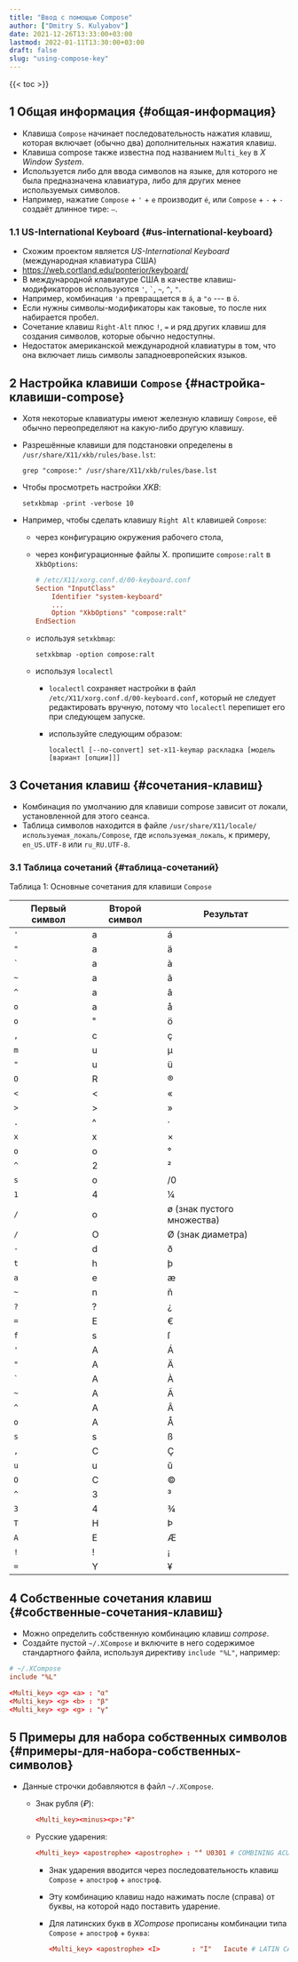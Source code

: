 ```yaml
---
title: "Ввод с помощью Compose"
author: ["Dmitry S. Kulyabov"]
date: 2021-12-26T13:33:00+03:00
lastmod: 2022-01-11T13:30:00+03:00
draft: false
slug: "using-compose-key"
---
```


<!--more-->

{{< toc >}}


## <span class="section-num">1</span> Общая информация {#общая-информация}

-   Клавиша `Compose` начинает последовательность нажатия клавиш, которая включает (обычно два) дополнительных нажатия клавиш.
-   Клавиша compose также известна под названием `Multi_key` в _X Window System_.
-   Используется либо для ввода символов на языке, для которого не была предназначена клавиатура, либо для других менее используемых символов.
-   Например, нажатие `Compose` + `'` + `e` производит `é`, или `Compose` + `-` + `-` создаёт длинное тире: `—`.


### <span class="section-num">1.1</span> US-International Keyboard {#us-international-keyboard}

-   Схожим проектом является _US-International Keyboard_ (международная клавиатура США)
-   <https://web.cortland.edu/ponterior/keyboard/>
-   В международной клавиатуре США в качестве клавиш-модификаторов используются `'`, `` ` ``, `~`, `^`, `"`.
-   Например, комбинация `'a` превращается в `á`, а `"o` --- в `ö`.
-   Если нужны символы-модификаторы как таковые, то после них набирается пробел.
-   Сочетание клавиш `Right-Alt` плюс `!`, `=` и ряд других клавиш для создания символов, которые обычно недоступны.
-   Недостаток американской международной клавиатуры в том, что она включает лишь символы западноевропейских языков.


## <span class="section-num">2</span> Настройка клавиши `Compose` {#настройка-клавиши-compose}

-   Хотя некоторые клавиатуры имеют железную клавишу `Compose`, её обычно переопределяют на какую-либо  другую клавишу.
-   Разрешённые клавиши для подстановки определены в `/usr/share/X11/xkb/rules/base.lst`:

    ```shell
    grep "compose:" /usr/share/X11/xkb/rules/base.lst
    ```
-   Чтобы просмотреть настройки _XKB_:

    ```shell
    setxkbmap -print -verbose 10
    ```
-   Например, чтобы сделать клавишу `Right Alt` клавишей `Compose`:
    -   через конфигурацию окружения рабочего стола,
    -   через конфигурационные файлы X. пропишите `compose:ralt` в `XkbOptions`:

        ```conf
        # /etc/X11/xorg.conf.d/00-keyboard.conf
        Section "InputClass"
        	Identifier "system-keyboard"
        	...
        	Option "XkbOptions" "compose:ralt"
        EndSection
        ```
    -   используя `setxkbmap`:

        ```shell
        setxkbmap -option compose:ralt
        ```
    -   используя `localectl`
        -   `localectl` сохраняет настройки в файл `/etc/X11/xorg.conf.d/00-keyboard.conf`, который не следует редактировать вручную, потому что `localectl` перепишет его при следующем запуске.
        -   используйте следующим образом:

            ```shell
            localectl [--no-convert] set-x11-keymap раскладка [модель [вариант [опции]]]
            ```


## <span class="section-num">3</span> Сочетания клавиш {#сочетания-клавиш}

-   Комбинация по умолчанию для клавиши compose зависит от локали, установленной для этого сеанса.
-   Таблица символов находится в файле `/usr/share/X11/locale/используемая_локаль/Compose`, где `используемая_локаль`, к примеру, `en_US.UTF-8` или `ru_RU.UTF-8`.


### <span class="section-num">3.1</span> Таблица сочетаний {#таблица-сочетаний}

<div class="table-caption">
  <span class="table-number">&#1058;&#1072;&#1073;&#1083;&#1080;&#1094;&#1072; 1</span>:
  Основные сочетания для клавиши <code>Compose</code>
</div>

| Первый символ | Второй символ | Результат                  |
|---------------|---------------|----------------------------|
| `'`           | a             | á                          |
| `"`           | a             | ä                          |
| `` ` ``       | a             | à                          |
| `~`           | a             | ã                          |
| `^`           | a             | â                          |
| `o`           | a             | å                          |
| `o`           | "             | ö                          |
| `,`           | c             | ç                          |
| `m`           | u             | µ                          |
| `"`           | u             | ü                          |
| `O`           | R             | ®                          |
| `<`           | &lt;          | «                          |
| `>`           | &gt;          | »                          |
| `.`           | ^             | ·                          |
| `x`           | x             | ×                          |
| `o`           | o             | °                          |
| `^`           | 2             | ²                          |
| `s`           | o             | /0                         |
| `1`           | 4             | ¼                          |
| `/`           | o             | ø (знак пустого множества) |
| `/`           | O             | Ø (знак диаметра)          |
| `-`           | d             | ð                          |
| `t`           | h             | þ                          |
| `a`           | e             | æ                          |
| `~`           | n             | ñ                          |
| `?`           | ?             | ¿                          |
| `=`           | E             | €                          |
| `f`           | s             | ſ                          |
| `'`           | A             | Á                          |
| `"`           | A             | Ä                          |
| `` ` ``       | A             | À                          |
| `~`           | A             | Ã                          |
| `^`           | A             | Â                          |
| `o`           | A             | Å                          |
| `s`           | s             | ß                          |
| `,`           | C             | Ç                          |
| `u`           | u             | ŭ                          |
| `O`           | C             | ©                          |
| `^`           | 3             | ³                          |
| `3`           | 4             | ¾                          |
| `T`           | H             | Þ                          |
| `A`           | E             | Æ                          |
| `!`           | !             | ¡                          |
| `=`           | Y             | ¥                          |


## <span class="section-num">4</span> Собственные сочетания клавиш {#собственные-сочетания-клавиш}

-   Можно определить собственную комбинацию клавиш _compose_.
-   Создайте пустой `~/.XCompose` и включите в него содержимое стандартного файла, используя директиву `include "%L"`, например:

<!--listend-->

```conf
# ~/.XCompose
include "%L"

<Multi_key> <g> <a> : "α"
<Multi_key> <g> <b> : "β"
<Multi_key> <g> <g> : "γ"
```


## <span class="section-num">5</span> Примеры для набора собственных символов {#примеры-для-набора-собственных-символов}

-   Данные строчки добавляются в файл `~/.XCompose`.
    -   Знак рубля (_₽_):

        ```conf
        <Multi_key><minus><p>:"₽"
        ```
    -   Русские ударения:

        ```conf
        <Multi_key> <apostrophe> <apostrophe> : "́" U0301 # COMBINING ACUTE ACCENT
        ```

        -   Знак ударения вводится через последовательность клавиш `Compose` + `апостроф` + `апостроф`.
        -   Эту комбинацию клавиш надо нажимать после (справа) от буквы, на которой надо поставить ударение.
        -   Для латинских букв в _XCompose_ прописаны комбинации типа `Compose` + `апостроф` + `буква`:

            ```conf
            <Multi_key> <apostrophe> <I>        : "Í"   Iacute # LATIN CAPITAL LETTER I WITH ACUTE
            ```
